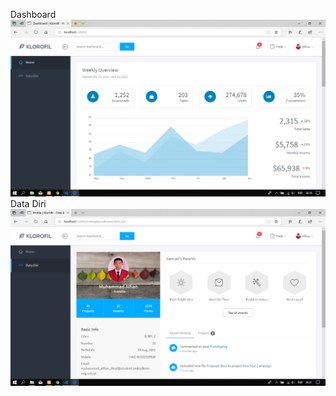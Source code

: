 Dashboard
![alt text](https://github.com/Alfian29/Praktikum5/blob/master/SSCIXIR2/Screenshot%20(68).png?raw=true)
Data Diri
![alt text](https://github.com/Alfian29/Praktikum5/blob/master/SSCIXIR2/Screenshot%20(69).png?raw=true)
